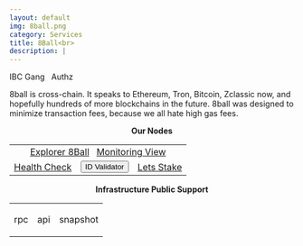```yaml
---
layout: default
img: 8ball.png
category: Services
title: 8Ball<br>
description: |
---
```


<span  class="badge badge-primary" data-toggle="tooltip" data-html="true" title="<b>8ball <=> Osmosis <br> 8ball <=> Gravity <br> 8balll <=> Planq</b>">IBC Gang</span>
&nbsp;
<span  class="badge badge-primary" data-toggle="tooltip" data-html="true" title="<b>enabled</b>">Authz</span>



8ball is cross-chain. It speaks to Ethereum, Tron, Bitcoin, Zclassic now, and hopefully hundreds of more blockchains in the future.
8ball was designed to minimize transaction fees, because we all hate high gas fees.

<p align="center"><b>Our Nodes </b></p>
<table class="table">
<tr>
   <td colspan=3 style="text-align: center" class="justify-content-center">
       <a href="https://explorer.8ball.info/8ball/staking/8ballvaloper1999ptelp4fw8u9pgy5w2z2wpsy96xy3k2cg0uu" class="btn btn-success margin-top" target="_blank">Explorer 8Ball</a>
       &nbsp;
         <a href="/pdf/RoomIT_Akash-Grafana.pdf" class="btn btn-success margin-top">Monitoring View</a> 
   </td>
</tr>
<tr>
   <td>
       <a href="https://health.roomit.xyz/status/8ball/" class="btn btn-info margin-top" target="_blank">Health Check</a>
   </td> 
   <td>
      <button onclick="clip_8ball_three()"  class="btn btn-warning margin-top">ID Validator</button>
      <input type="text" id="clip_8ball" value="8ballvaloper1999ptelp4fw8u9pgy5w2z2wpsy96xy3k2cg0uu" hidden=true> 
   </td>
   <td>
      <a href="https://explorer.tendermint.roomit.xyz/8ball/staking/8ballvaloper1999ptelp4fw8u9pgy5w2z2wpsy96xy3k2cg0uu" class="btn btn-danger margin-top" target="_blank">Lets Stake</a>
   </td>
</tr>
</table>

<p align="center"><b>Infrastructure Public Support</b></p>
<table>
<tr>
   <td ><p class="badge badge-primary">rpc</p></td>
   <td ><p class="badge badge-primary">api</p></td>
   <td ><p class="badge badge-primary">snapshot</p></td>
</tr>
</table>